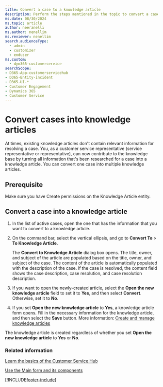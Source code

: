 ```yaml
---
title: Convert a case to a knowledge article
description: Perform the steps mentioned in the topic to convert a case to a Knowledge article.
ms.date: 08/30/2024
ms.topic: article
author: neeranelli
ms.author: nenellim
ms.reviewer: nenellim
search.audienceType: 
  - admin
  - customizer
  - enduser
ms.custom: 
  - dyn365-customerservice
searchScope:
- D365-App-customerservicehub
- D365-Entity-incident
- D365-UI-*
- Customer Engagement
- Dynamics 365
- Customer Service
---
```


# Convert cases into knowledge articles

At times, existing knowledge articles don't contain relevant information for resolving a case. You, as a customer service representative (service representative or representative), can now contribute to the knowledge base by turning all information that's been researched for a case into a knowledge article. You can convert one case into multiple knowledge articles.  

## Prerequisite

Make sure you have Create permissions on the Knowledge Article entity.  

## Convert a case into a knowledge article

1. In the list of active cases, open the one that has the information that you want to convert to a knowledge article.  

1. On the command bar, select the vertical ellipsis, and go to **Convert To** > **To Knowledge Article**.  

   The **Convert to Knowledge Article** dialog box opens. The title, owner, and subject of the article are populated based on the title, owner, and subject of the case. The content of the article is automatically populated with the description of the case. If the case is resolved, the content field shows the case description, case resolution, and case resolution description.  

1. If you want to open the newly-created article, select the **Open the new knowledge article** field to set it to **Yes**, and then select **Convert**. Otherwise, set it to **No**.  

1. If you set **Open the new knowledge article** to **Yes**, a knowledge article form opens. Fill in the necessary information for the knowledge article, and then select the **Save** button. More information: [Create and manage knowledge articles](customer-service-hub-user-guide-knowledge-article.md#create-and-manage-knowledge-articles)

The knowledge article is created regardless of whether you set **Open the new knowledge article** to **Yes** or **No**.  

### Related information

[Learn the basics of the Customer Service Hub ](../implement/customer-service-hub-user-guide-basics.md)

[Use the Main form and its components](../../customerengagement/on-premises/customize/use-main-form-and-components.md)


[!INCLUDE[footer-include](../../includes/footer-banner.md)]

